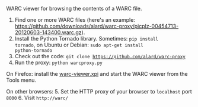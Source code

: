 WARC viewer for browsing the contents of a WARC file.

1. Find one or more WARC files (here's an example: https://github.com/downloads/alard/warc-proxy/picplz-00454713-20120603-143400.warc.gz).
2. Install the Python Tornado library. Sometimes: <code>pip install tornado</code>,  on Ubuntu or Debian: <code>sudo apt-get install python-tornado</code>
3. Check out the code: <code>git clone https://github.com/alard/warc-proxy</code>
4. Run the proxy: <code>python warcproxy.py</code>

On Firefox: install the <a href="https://github.com/alard/warc-proxy/raw/master/firefox-addon/warc-viewer.xpi">warc-viewer.xpi</a> and start the WARC viewer from the Tools menu.

On other browsers:
5. Set the HTTP proxy of your browser to <code>localhost</code> port <code>8000</code>
6. Visit <code>http://warc/</code>

